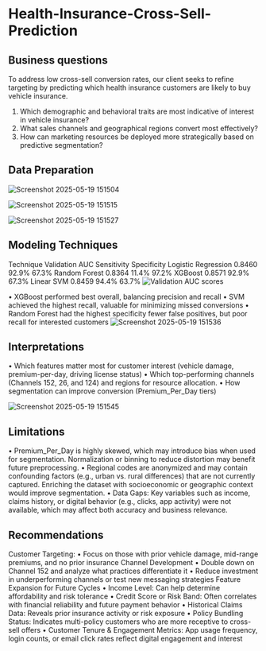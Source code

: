 # Health-Insurance-Cross-Sell-Prediction

## Business questions 
To address low cross-sell conversion rates, our client seeks to refine targeting by predicting which health insurance customers are likely to buy vehicle insurance. 
1.	Which demographic and behavioral traits are most indicative of interest in vehicle insurance?
2.	What sales channels and geographical regions convert most effectively?
3.	How can marketing resources be deployed more strategically based on predictive segmentation?

## Data Preparation 

![Screenshot 2025-05-19 151504](https://github.com/user-attachments/assets/8305d84a-f8e2-464e-aa53-80790de0f4d7)

![Screenshot 2025-05-19 151515](https://github.com/user-attachments/assets/9d4f1745-1f97-49ff-b7a1-677eed1b048b)


![Screenshot 2025-05-19 151527](https://github.com/user-attachments/assets/3b90280e-997a-4ef1-8fec-4febba176886)


## Modeling Techniques
Technique		Validation AUC		Sensitivity		Specificity
Logistic Regression	0.8460			92.9%			67.3%
Random Forest		0.8364			11.4%			97.2%
XGBoost			0.8571			92.9%			67.3%
Linear SVM		0.8459			94.4%			63.7%
![Validation AUC scores](https://github.com/user-attachments/assets/b673d054-77c1-452b-b836-42897be90cf0)

•	XGBoost performed best overall, balancing precision and recall
•	SVM achieved the highest recall, valuable for minimizing missed conversions
•	Random Forest had the highest specificity fewer false positives, but poor recall for interested customers
![Screenshot 2025-05-19 151536](https://github.com/user-attachments/assets/08610b1f-cede-4f26-9948-81f07f5c69e5)

## Interpretations 
•	Which features matter most for customer interest (vehicle damage, premium-per-day, driving license status)
•	Which top-performing channels (Channels 152, 26, and 124) and regions for resource allocation.
•	How segmentation can improve conversion (Premium_Per_Day tiers)

![Screenshot 2025-05-19 151545](https://github.com/user-attachments/assets/194e9215-73ae-4ae3-9a64-c0174f2b7b79)

## Limitations 
•	Premium_Per_Day is highly skewed, which may introduce bias when used for segmentation. Normalization or binning to reduce distortion may benefit future preprocessing.
•	Regional codes are anonymized and may contain confounding factors (e.g., urban vs. rural differences) that are not currently captured. Enriching the dataset with socioeconomic or geographic context would improve segmentation.
•	Data Gaps: Key variables such as income, claims history, or digital behavior (e.g., clicks, app activity) were not available, which may affect both accuracy and business relevance.

## Recommendations 
Customer Targeting:
•	Focus on those with prior vehicle damage, mid-range premiums, and no prior insurance
Channel Development
•	Double down on Channel 152 and analyze what practices differentiate it
•	Reduce investment in underperforming channels or test new messaging strategies
Feature Expansion for Future Cycles
•	Income Level: Can help determine affordability and risk tolerance
•	Credit Score or Risk Band: Often correlates with financial reliability and future payment behavior
•	Historical Claims Data: Reveals prior insurance activity or risk exposure
•	Policy Bundling Status: Indicates multi-policy customers who are more receptive to cross-sell offers
•	Customer Tenure & Engagement Metrics: App usage frequency, login counts, or email click rates reflect digital engagement and interest
